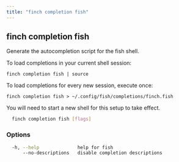 ```yaml
---
title: "finch completion fish"
---
```


## finch completion fish

Generate the autocompletion script for the fish shell.

To load completions in your current shell session:

	finch completion fish | source

To load completions for every new session, execute once:

	finch completion fish > ~/.config/fish/completions/finch.fish

You will need to start a new shell for this setup to take effect.

```bash
  finch completion fish [flags]
```

### Options

```bash
  -h, --help              help for fish
      --no-descriptions   disable completion descriptions
```

